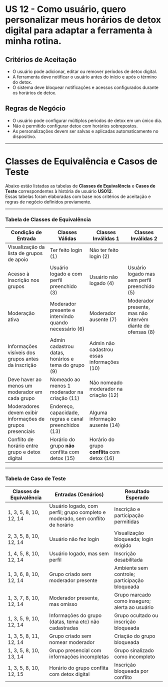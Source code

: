 # US 12 - Como usuário, quero personalizar meus horários de detox digital para adaptar a ferramenta à minha rotina.

## Critérios de Aceitação

- O usuário pode adicionar, editar ou remover períodos de detox digital.
- A ferramenta deve notificar o usuário antes do início e após o término do detox.
- O sistema deve bloquear notificações e acessos configurados durante os horários de detox.

## Regras de Negócio

- O usuário pode configurar múltiplos periodos de detox em um único dia.
- Não é permitido configurar detox com horários sobrepostos.
- As personalizações devem ser salvas e aplicadas automaticamente no dispositivo.

---
 # Classes de Equivalência e Casos de Teste

Abaixo estão listadas as tabelas de **Classes de Equivalência** e **Casos de Teste** correspondentes à história de usuário **US012**.  
Essas tabelas foram elaboradas com base nos critérios de aceitação e regras de negócio definidos previamente.

---

### Tabela de Classes de Equivalência


| Condição de Entrada                                        | Classes Válidas                                       | Classes Inválidas 1                          | Classes Inválidas 2                                        |
| ---------------------------------------------------------- | ----------------------------------------------------- | -------------------------------------------- | ---------------------------------------------------------- |
| Visualização da lista de grupos de apoio                   | Ter feito login (1)                                   | Não ter feito login (2)                      |                                                            |
| Acesso à inscrição nos grupos                              | Usuário logado e com perfil preenchido (3)            | Usuário não logado (4)                       | Usuário logado mas sem perfil preenchido (5)               |
| Moderação ativa                                            | Moderador presente e intervindo quando necessário (6) | Moderador ausente (7)                        | Moderador presente, mas não intervém diante de ofensas (8) |
| Informações visíveis dos grupos antes da inscrição         | Admin cadastrou datas, horários e tema do grupo (9)   | Admin não cadastrou essas informações (10)   |                                                            |
| Deve haver ao menos um moderador em cada grupo             | Nomeado ao menos 1 moderador na criação (11)          | Não nomeado moderador na criação (12)        |                                                            |
| Moderadores devem exibir informações de grupos presenciais | Endereço, capacidade, regras e canal preenchidos (13) | Alguma informação ausente (14)               |                                                            |
| Conflito de horário entre grupo e detox digital            | Horário do grupo **não** conflita com detox (15)      | Horário do grupo **conflita** com detox (16) |                                                            |

---

### Tabela de Caso de Teste

| Classes de Equivalência | Entradas (Cenários)                                                            | Resultado Esperado                             |
| ----------------------- | ------------------------------------------------------------------------------ | ---------------------------------------------- |
| 1, 3, 5, 8, 10, 12, 14  | Usuário logado, com perfil; grupo completo e moderado, sem conflito de horário | Inscrição e participação permitidas            |
| 2, 3, 5, 8, 10, 12, 14  | Usuário não fez login                                                          | Visualização bloqueada; login exigido          |
| 1, 4, 5, 8, 10, 12, 14  | Usuário logado, mas sem perfil                                                 | Inscrição desabilitada                         |
| 1, 3, 6, 8, 10, 12, 14  | Grupo criado sem moderador presente                                            | Ambiente sem controle; participação bloqueada  |
| 1, 3, 7, 8, 10, 12, 14  | Moderador presente, mas omisso                                                 | Grupo marcado como inseguro; alerta ao usuário |
| 1, 3, 5, 9, 10, 12, 14  | Informações do grupo (datas, tema etc) não cadastradas                         | Grupo ocultado ou inscrição bloqueada          |
| 1, 3, 5, 8, 11, 12, 14  | Grupo criado sem nomear moderador                                              | Criação do grupo bloqueada                     |
| 1, 3, 5, 8, 10, 13, 14  | Grupo presencial com informações incompletas                                   | Grupo sinalizado como incompleto               |
| 1, 3, 5, 8, 10, 12, 15  | Horário do grupo conflita com detox digital                                    | Inscrição bloqueada por conflito               |
